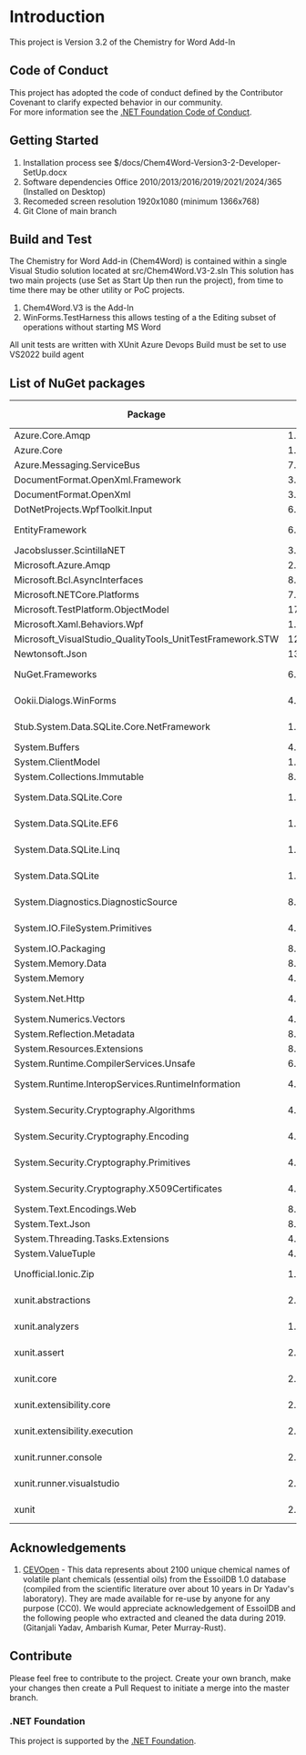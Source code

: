 # Introduction 
This project is Version 3.2 of the Chemistry for Word Add-In

## Code of Conduct
This project has adopted the code of conduct defined by the Contributor Covenant to clarify expected behavior in our community.<br>
For more information see the [.NET Foundation Code of Conduct](https://dotnetfoundation.org/code-of-conduct). 

## Getting Started
1.	Installation process see $/docs/Chem4Word-Version3-2-Developer-SetUp.docx
2.	Software dependencies Office 2010/2013/2016/2019/2021/2024/365 (Installed on Desktop)
3.	Recomeded screen resolution 1920x1080 (minimum 1366x768)
4.	Git Clone of main branch

## Build and Test
The Chemistry for Word Add-in (Chem4Word) is contained within a single Visual Studio solution located at src/Chem4Word.V3-2.sln
This solution has two main projects (use Set as Start Up then run the project), from time to time there may be other utility or PoC projects.
1. Chem4Word.V3 is the Add-In
2. WinForms.TestHarness this allows testing of a the Editing subset of operations without starting MS Word

All unit tests are written with XUnit
Azure Devops Build must be set to use VS2022 build agent

## List of NuGet packages
| Package | Version | Licence | Reference Count |
|--|--|--|--|
|Azure.Core.Amqp|1.3.0|MIT|2|
|Azure.Core|1.41.0|MIT|2|
|Azure.Messaging.ServiceBus|7.17.5|MIT|2|
|DocumentFormat.OpenXml.Framework|3.0.2|MIT|2|
|DocumentFormat.OpenXml|3.0.2|MIT|2|
|DotNetProjects.WpfToolkit.Input|6.1.94|MS-PL|1|
|EntityFramework|6.5.1|Apache-2.0|2|
|Jacobslusser.ScintillaNET|3.6.3|MIT|1|
|Microsoft.Azure.Amqp|2.6.9|MIT|2|
|Microsoft.Bcl.AsyncInterfaces|8.0.0|MIT|2|
|Microsoft.NETCore.Platforms|7.0.4|MIT|2|
|Microsoft.TestPlatform.ObjectModel|17.10.0|MIT|1|
|Microsoft.Xaml.Behaviors.Wpf|1.1.122|MIT|1|
|Microsoft_VisualStudio_QualityTools_UnitTestFramework.STW|12.0.21005.1|Microsoft|1|
|Newtonsoft.Json|13.0.3|MIT|15|
|NuGet.Frameworks|6.10.1|Apache 2.0|1|
|Ookii.Dialogs.WinForms|4.0.0|Public Domain|1|
|Stub.System.Data.SQLite.Core.NetFramework|1.0.118.0|Public Domain|2|
|System.Buffers|4.5.1|MIT|4|
|System.ClientModel|1.0.0|MIT|2|
|System.Collections.Immutable|8.0.0|MIT|2|
|System.Data.SQLite.Core|1.0.118.0|Public Domain|2|
|System.Data.SQLite.EF6|1.0.118.0|Public Domain|2|
|System.Data.SQLite.Linq|1.0.118.0|Public Domain|2|
|System.Data.SQLite|1.0.118.0|Public Domain|2|
|System.Diagnostics.DiagnosticSource|8.0.1|Public Domain|2|
|System.IO.FileSystem.Primitives|4.3.0|MS-.NET-Library|2|
|System.IO.Packaging|8.0.0|MIT|2|
|System.Memory.Data|8.0.0|MIT|2|
|System.Memory|4.5.5|MIT|4|
|System.Net.Http|4.3.4|MS-.NET-Library|9|
|System.Numerics.Vectors|4.5.0|MIT|4|
|System.Reflection.Metadata|8.0.0|MIT|1|
|System.Resources.Extensions|8.0.0|MIT|1|
|System.Runtime.CompilerServices.Unsafe|6.0.0|MIT|4|
|System.Runtime.InteropServices.RuntimeInformation|4.3.0|MS-.NET-Library|2|
|System.Security.Cryptography.Algorithms|4.3.1|MS-.NET-Library|9|
|System.Security.Cryptography.Encoding|4.3.0|MS-.NET-Library|9|
|System.Security.Cryptography.Primitives|4.3.0|MS-.NET-Library|9|
|System.Security.Cryptography.X509Certificates|4.3.2|MS-.NET-Library|9|
|System.Text.Encodings.Web|8.0.0|MIT|2|
|System.Text.Json|8.0.4|MIT|2|
|System.Threading.Tasks.Extensions|4.5.4|MIT|2|
|System.ValueTuple|4.5.0|MIT|6|
|Unofficial.Ionic.Zip|1.9.1.8|Unknown ?|3|
|xunit.abstractions|2.0.3|Apache-2.0|1|
|xunit.analyzers|1.15.0|Apache-2.0|1|
|xunit.assert|2.9.0|Apache-2.0|1|
|xunit.core|2.9.0|Apache-2.0|1|
|xunit.extensibility.core|2.9.0|Apache-2.0|1|
|xunit.extensibility.execution|2.9.0|Apache-2.0|1|
|xunit.runner.console|2.9.0|Apache-2.0|1|
|xunit.runner.visualstudio|2.8.2|Apache-2.0|1|
|xunit|2.9.0|Apache-2.0|1|

## Acknowledgements
1. [CEVOpen](https://github.com/petermr/CEVOpen) - This data represents about 2100 unique chemical names of volatile plant chemicals (essential oils) from the EssoilDB 1.0 database (compiled from the scientific literature over about 10 years in Dr Yadav's laboratory). They are made available for re-use by anyone for any purpose (CC0). We would appreciate acknowledgement of EssoilDB and the following people who extracted and cleaned the data during 2019. (Gitanjali Yadav, Ambarish Kumar, Peter Murray-Rust).

## Contribute
Please feel free to contribute to the project.
Create your own branch, make your changes then create a Pull Request to initiate a merge into the master branch.

### .NET Foundation
This project is supported by the [.NET Foundation](https://dotnetfoundation.org).
